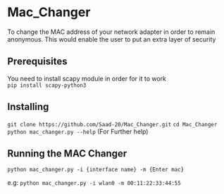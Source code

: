 # Mac_Changer
To change the MAC address of your network adapter in order to remain anonymous. This would enable the user to put an extra layer of security

## Prerequisites
You need to install scapy module in order for it to work   
```pip install scapy-python3```

## Installing
```git clone https://github.com/Saad-20/Mac_Changer.git``` 
```cd Mac_Changer```
```python mac_changer.py --help``` (For Further help)

## Running the MAC Changer
```python mac_changer.py -i {interface name} -m {Enter mac}```

e.g: ```python mac_changer.py -i wlan0 -m 00:11:22:33:44:55```


